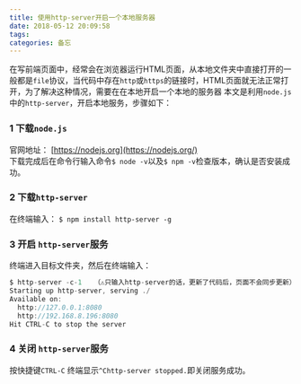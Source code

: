 ```yaml
---
title: 使用http-server开启一个本地服务器
date: 2018-05-12 20:09:58
tags: 
categories: 备忘
---
```


在写前端页面中，经常会在浏览器运行HTML页面，从本地文件夹中直接打开的一般都是`file`协议，当代码中存在`http`或`https`的链接时，HTML页面就无法正常打开，为了解决这种情况，需要在在本地开启一个本地的服务器
<escape><!-- more --></escape>
本文是利用`node.js`中的`http-server`，开启本地服务，步骤如下：

### 1 下载`node.js`
官网地址： [https://nodejs.org](https://nodejs.org/)  
下载完成后在命令行输入命令`$ node -v`以及`$ npm -v`检查版本，确认是否安装成功。

### 2 下载`http-server`
在终端输入：
`$ npm install http-server -g`

### 3 开启 `http-server`服务
终端进入目标文件夹，然后在终端输入：
```javascript
$ http-server -c-1   （⚠️只输入http-server的话，更新了代码后，页面不会同步更新）
Starting up http-server, serving ./
Available on:
  http://127.0.0.1:8080
  http://192.168.8.196:8080
Hit CTRL-C to stop the server
```

### 4 关闭 `http-server`服务
按快捷键`CTRL-C`
终端显示`^Chttp-server stopped.`即关闭服务成功。
